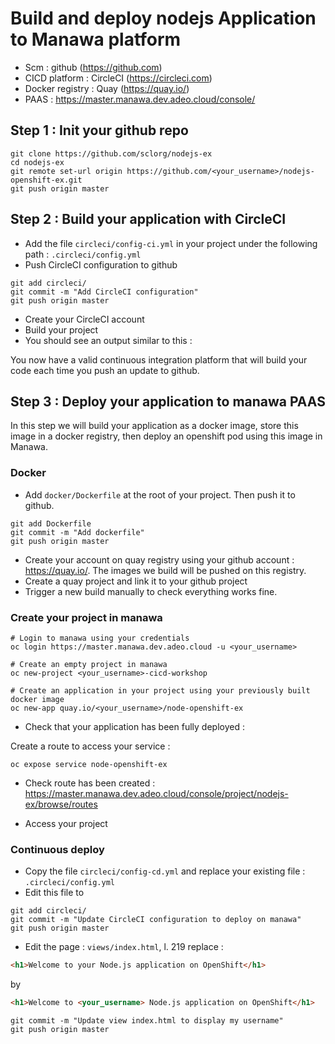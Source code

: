 # Build and deploy nodejs Application to Manawa platform

* Scm             : github (https://github.com)
* CICD platform   : CircleCI (https://circleci.com)
* Docker registry : Quay (https://quay.io/)
* PAAS            : https://master.manawa.dev.adeo.cloud/console/

## Step 1 : Init your github repo

```shell
git clone https://github.com/sclorg/nodejs-ex
cd nodejs-ex
git remote set-url origin https://github.com/<your_username>/nodejs-openshift-ex.git
git push origin master
```

## Step 2 : Build your application with CircleCI

* Add the file `circleci/config-ci.yml` in your project under the following path :  `.circleci/config.yml`
* Push CircleCI configuration to github

```shell
git add circleci/
git commit -m "Add CircleCI configuration"
git push origin master
```

* Create your CircleCI account
* Build your project
* You should see an output similar to this :


You now have a valid continuous integration platform that will build your code each time you push an update to github.

## Step 3 : Deploy your application to manawa PAAS

In this step we will build your application as a docker image, store this image in a docker registry, then deploy an openshift pod using this image in Manawa.

### Docker

* Add `docker/Dockerfile` at the root of your project. Then push it to github.

```
git add Dockerfile
git commit -m "Add dockerfile"
git push origin master
```

* Create your account on quay registry using your github account : https://quay.io/. The images we build will be pushed on this registry.
* Create a quay project and link it to your github project
* Trigger a new build manually to check everything works fine.

### Create your project in manawa

```shell
# Login to manawa using your credentials
oc login https://master.manawa.dev.adeo.cloud -u <your_username>

# Create an empty project in manawa
oc new-project <your_username>-cicd-workshop

# Create an application in your project using your previously built docker image
oc new-app quay.io/<your_username>/node-openshift-ex
```

* Check that your application has been fully deployed :

Create a route to access your service :
```shell
oc expose service node-openshift-ex
```

* Check route has been created :
https://master.manawa.dev.adeo.cloud/console/project/nodejs-ex/browse/routes

* Access your project

### Continuous deploy

* Copy the file `circleci/config-cd.yml` and replace your existing file : `.circleci/config.yml`
* Edit this file to 

```shell
git add circleci/
git commit -m "Update CircleCI configuration to deploy on manawa"
git push origin master
```
* Edit the page : `views/index.html`, l. 219 replace :
```html
<h1>Welcome to your Node.js application on OpenShift</h1>
```

by 
```html
<h1>Welcome to <your_username> Node.js application on OpenShift</h1>
```

```shell
git commit -m "Update view index.html to display my username"
git push origin master
```